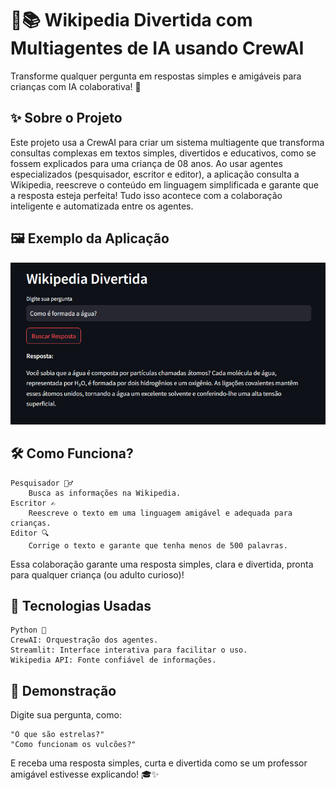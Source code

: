 # 🧠📚 Wikipedia Divertida com Multiagentes de IA usando CrewAI

Transforme qualquer pergunta em respostas simples e amigáveis para crianças com IA colaborativa! 🚀

## ✨ Sobre o Projeto

Este projeto usa a CrewAI para criar um sistema multiagente que transforma consultas complexas em textos simples, divertidos e educativos, como se fossem explicados para uma criança de 08 anos.
Ao usar agentes especializados (pesquisador, escritor e editor), a aplicação consulta a Wikipedia, reescreve o conteúdo em linguagem simplificada e garante que a resposta esteja perfeita! Tudo isso acontece com a colaboração inteligente e automatizada entre os agentes.

## 🖼️ Exemplo da Aplicação

![Interface da aplicação](assets/screenshot.png)

## 🛠️ Como Funciona?

    Pesquisador 🕵️‍♂️
        Busca as informações na Wikipedia.
    Escritor ✍️
        Reescreve o texto em uma linguagem amigável e adequada para crianças.
    Editor 🔍
        Corrige o texto e garante que tenha menos de 500 palavras.

Essa colaboração garante uma resposta simples, clara e divertida, pronta para qualquer criança (ou adulto curioso)!

## 🚀 Tecnologias Usadas

    Python 🐍
    CrewAI: Orquestração dos agentes.
    Streamlit: Interface interativa para facilitar o uso.
    Wikipedia API: Fonte confiável de informações.

## 🌟 Demonstração

Digite sua pergunta, como:

    "O que são estrelas?"
    "Como funcionam os vulcões?"

E receba uma resposta simples, curta e divertida como se um professor amigável estivesse explicando! 🎓✨
